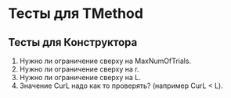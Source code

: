 ﻿# Тесты для TMethod

## Тесты для Конструктора
1. Нужно ли ограничение сверху на MaxNumOfTrials. 
2. Нужно ли ограничение сверху на r. 
3. Нужно ли ограничение сверху на L. 
4. Значение CurL надо как то проверять? (например  CurL < L).


